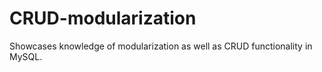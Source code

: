 # CRUD-modularization
Showcases knowledge of modularization as well as CRUD functionality in MySQL.
